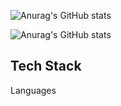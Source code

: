 ![Anurag's GitHub stats](https://github-readme-stats.vercel.app/api?username=hyeonjeong9911&theme=shadow_blue&show_icons=true)

![Anurag's GitHub stats](https://github-readme-stats.vercel.app/api?username=hyeonjeong9911&theme=swift&show_icons=true)

## Tech Stack
Languages
